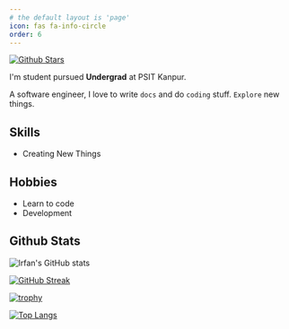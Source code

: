 ```yaml
---
# the default layout is 'page'
icon: fas fa-info-circle
order: 6
---
```


<!-- > Add Markdown syntax content to file `_tabs/about.md`{: .filepath } and it will show up on this page.
{: .prompt-tip } -->

[![Github Stars](https://img.shields.io/badge/Github%20Stars-10-blue)](#)

I'm student pursued **Undergrad** at PSIT Kanpur.

A software engineer, I love to write `docs` and do `coding` stuff. `Explore` new things.

## Skills

- Creating New Things

## Hobbies

- Learn to code
- Development


## Github Stats

![Irfan's GitHub stats](https://github-readme-stats.vercel.app/api?username=dev-mdirfan&show_icons=true&theme=radical)

[![GitHub Streak](https://github-readme-streak-stats.herokuapp.com/?user=dev-mdirfan&theme=radical)](https://git.io/streak-stats)

[![trophy](https://github-profile-trophy.vercel.app/?username=dev-mdirfan&theme=radical&column=7)](https://github.com/ryo-ma/github-profile-trophy)

[![Top Langs](https://github-readme-stats.vercel.app/api/top-langs/?username=dev-mdirfan&layout=compact&theme=radical)](https://github.com/anuraghazra/github-readme-stats)

